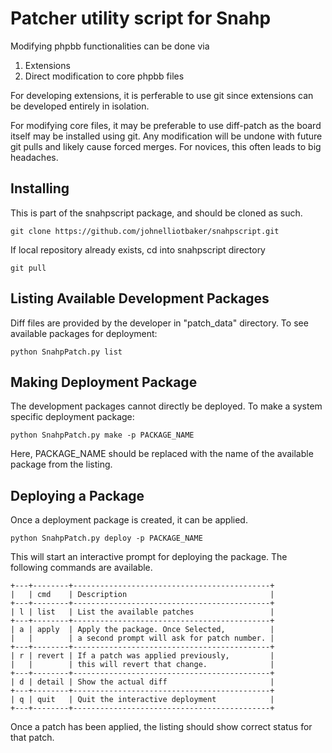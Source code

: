 # Patcher utility script for Snahp
Modifying phpbb functionalities can be done via
1) Extensions
2) Direct modification to core phpbb files

For developing extensions, it is perferable to use git since extensions can be
developed entirely in isolation.

For modifying core files, it may be preferable to use diff-patch as the
board itself may be installed using git. Any modification will be undone
with future git pulls and likely cause forced merges.
For novices, this often leads to big headaches.


## Installing
This is part of the snahpscript package, and should be cloned as such.
```
git clone https://github.com/johnelliotbaker/snahpscript.git
```
If local repository already exists, cd into snahpscript directory

```
git pull
```

## Listing Available Development Packages
Diff files are provided by the developer in "patch_data" directory.
To see available packages for deployment:

```
python SnahpPatch.py list
```

## Making Deployment Package
The development packages cannot directly be deployed.
To make a system specific deployment package:
```
python SnahpPatch.py make -p PACKAGE_NAME
```
Here, PACKAGE_NAME should be replaced with the name of the available package from the listing.

## Deploying a Package
Once a deployment package is created, it can be applied.

```
python SnahpPatch.py deploy -p PACKAGE_NAME
```

This will start an interactive prompt for deploying the package.
The following commands are available.

```
+---+--------+--------------------------------------------+   
|   | cmd    | Description                                |   
+---+--------+--------------------------------------------+   
| l | list   | List the available patches                 |   
+---+--------+--------------------------------------------+   
| a | apply  | Apply the package. Once Selected,          |   
|   |        | a second prompt will ask for patch number. |   
+---+--------+--------------------------------------------+   
| r | revert | If a patch was applied previously,         |   
|   |        | this will revert that change.              |   
+---+--------+--------------------------------------------+   
| d | detail | Show the actual diff                       |   
+---+--------+--------------------------------------------+   
| q | quit   | Quit the interactive deployment            |   
+---+--------+--------------------------------------------+   
```

Once a patch has been applied, the listing should show correct status for
that patch.
